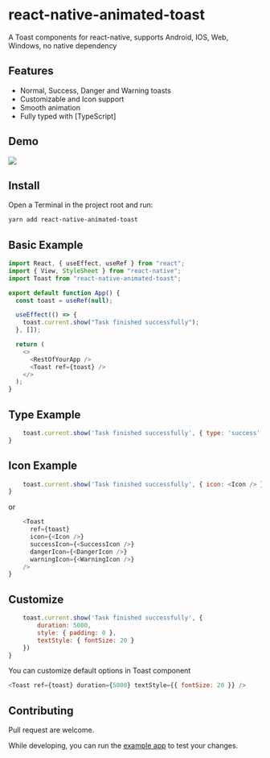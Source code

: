 # react-native-animated-toast

A Toast components for react-native, supports Android, IOS, Web, Windows, no native dependency

## Features

- Normal, Success, Danger and Warning toasts
- Customizable and Icon support
- Smooth animation
- Fully typed with [TypeScript]

## Demo

![](https://user-images.githubusercontent.com/61647712/92497391-8864e900-f20e-11ea-93d8-bacc2b856583.gif)

## Install

Open a Terminal in the project root and run:

```sh
yarn add react-native-animated-toast
```

## Basic Example

```js
import React, { useEffect, useRef } from "react";
import { View, StyleSheet } from "react-native";
import Toast from "react-native-animated-toast";

export default function App() {
  const toast = useRef(null);

  useEffect(() => {
    toast.current.show("Task finished successfully");
  }, []);

  return (
    <>
      <RestOfYourApp />
      <Toast ref={toast} />
    </>
  );
}
```

## Type Example

```js
    toast.current.show('Task finished successfully', { type: 'success' })
}
```

## Icon Example

```js
    toast.current.show('Task finished successfully', { icon: <Icon /> })
}
```

or

```js
    <Toast
      ref={toast}
      icon={<Icon />}
      successIcon={<SuccessIcon />}
      dangerIcon={<DangerIcon />}
      warningIcon={<WarningIcon />}
    />
}
```

## Customize

```js
    toast.current.show('Task finished successfully', {
        duration: 5000,
        style: { padding: 0 },
        textStyle: { fontSize: 20 }
    })
}
```

You can customize default options in Toast component

```js
<Toast ref={toast} duration={5000} textStyle={{ fontSize: 20 }} />
```

## Contributing

Pull request are welcome.

While developing, you can run the [example app](/example) to test your changes.

```

```
